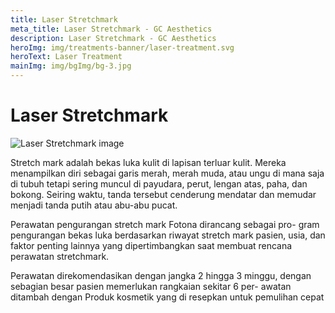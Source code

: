 ```yaml
---
title: Laser Stretchmark
meta_title: Laser Stretchmark - GC Aesthetics
description: Laser Stretchmark - GC Aesthetics
heroImg: img/treatments-banner/laser-treatment.svg
heroText: Laser Treatment
mainImg: img/bgImg/bg-3.jpg
---
```


<div class="container">
<div class="row mt-4">

# Laser Stretchmark

</div>
<div class="row mt-4">
<div class="col-12 col-md-6 col-lg-4">

<img :src="mainImg" class="w-100" alt="Laser Stretchmark image" />

</div>
<div class="col-12 col-md-6 col-lg-8 mt-4 mt-md-0">

Stretch mark adalah bekas luka kulit di lapisan terluar kulit. Mereka
menampilkan diri sebagai garis merah, merah muda, atau ungu di mana
saja di tubuh tetapi sering muncul di payudara, perut, lengan atas,
paha, dan bokong. Seiring waktu, tanda tersebut cenderung mendatar
dan memudar menjadi tanda putih atau abu-abu pucat.

Perawatan pengurangan stretch mark Fotona dirancang sebagai pro-
gram pengurangan bekas luka berdasarkan riwayat stretch mark pasien,
usia, dan faktor penting lainnya yang dipertimbangkan saat membuat
rencana perawatan stretchmark.

Perawatan direkomendasikan dengan jangka 2 hingga 3 minggu,
dengan sebagian besar pasien memerlukan rangkaian sekitar 6 per-
awatan ditambah dengan Produk kosmetik yang di resepkan untuk pemulihan cepat

</div>
</div>

</div>
